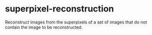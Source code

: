 # superpixel-reconstruction
Reconstruct images from the superpixels of a set of images that do not contain the image to be reconstructed.

